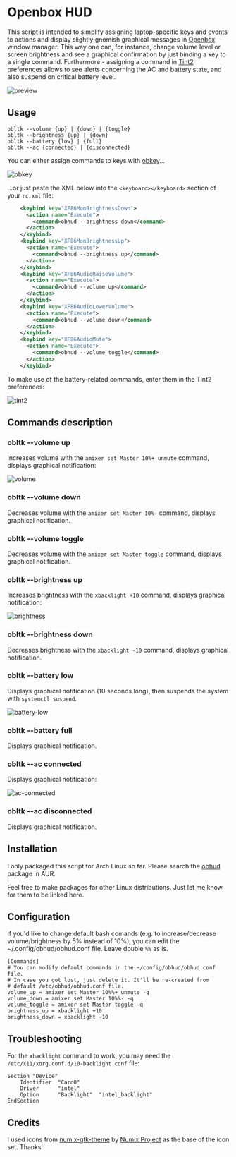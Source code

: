 # Openbox HUD

This script is intended to simplify assigning 
laptop-specific keys and events to actions and display ~~slightly gnomish~~
graphical messages in [Openbox](http://openbox.org) window manager. 
This way one can, for instance, change volume level or screen brightness 
and see a graphical confirmation by just binding a key to a single 
command. Furthermore - assigning a command in [Tint2](https://gitlab.com/o9000/tint2) 
preferences allows to see alerts concerning the AC and
battery state, and also suspend on critical battery level.

![preview](http://nwg.pl/obhud/images/preview1.png)

## Usage
````
obltk --volume {up} | {down} | {toggle}
obltk --brightness {up} | {down}
obltk --battery {low} | {full}
obltk --ac {connected} | {disconnected}
````
You can either assign commands to keys with [obkey](https://code.google.com/archive/p/obkey)...

![obkey](http://nwg.pl/obhud/images/obkey1.png)

...or just paste the XML below 
into the `<keyboard></keyboard>` section of your `rc.xml` file:

````xml
    <keybind key="XF86MonBrightnessDown">
      <action name="Execute">
        <command>obhud --brightness down</command>
      </action>
    </keybind>
    <keybind key="XF86MonBrightnessUp">
      <action name="Execute">
        <command>obhud --brightness up</command>
      </action>
    </keybind>
    <keybind key="XF86AudioRaiseVolume">
      <action name="Execute">
        <command>obhud --volume up</command>
      </action>
    </keybind>
    <keybind key="XF86AudioLowerVolume">
      <action name="Execute">
        <command>obhud --volume down</command>
      </action>
    </keybind>
    <keybind key="XF86AudioMute">
      <action name="Execute">
        <command>obhud --volume toggle</command>
      </action>
    </keybind>
````

To make use of the battery-related commands, enter them in the 
Tint2 preferences:

![tint2](http://nwg.pl/obhud/images/tint2.png)

## Commands description

### obltk --volume up

Increases volume with the `amixer set Master 10%+ unmute` command, 
displays graphical notification:

![volume](http://nwg.pl/obhud/images/volume.png)

### obltk --volume down

Decreases volume with the `amixer set Master 10%-` command, displays
graphical notification.

### obltk --volume toggle

Decreases volume with the `amixer set Master toggle` command, displays
graphical notification.

### obltk --brightness up

Increases brightness with the `xbacklight +10` command, displays
graphical notification:

![brightness](http://nwg.pl/obhud/images/brightness.png)

### obltk --brightness down

Decreases brightness with the `xbacklight -10` command, displays
graphical notification.

### obltk --battery low

Displays graphical notification (10 seconds long), then suspends 
the system with `systemctl suspend`.

![battery-low](http://nwg.pl/obhud/images/battery-low.png)

### obltk --battery full

Displays graphical notification.

### obltk --ac connected

Displays graphical notification:

![ac-connected](http://nwg.pl/obhud/images/ac-connected.png)

### obltk --ac disconnected

Displays graphical notification.

## Installation
I only packaged this script for Arch Linux so far. Please search
the [obhud](https://aur.archlinux.org/packages/obhud) package in AUR.

Feel free to make packages for other Linux distributions. Just let me
know for them to be linked here.

## Configuration
If you'd like to change default bash comands (e.g. to 
increase/decrease volume/brightness by 5% instead of 10%), you can
edit the ~/.config/obhud/obhud.conf file. Leave double `%%` as is.
````commandline
[Commands]
# You can modify default commands in the ~/config/obhud/obhud.conf file.
# In case you got lost, just delete it. It'll be re-created from
# default /etc/obhud/obhud.conf file.
volume_up = amixer set Master 10%%+ unmute -q
volume_down = amixer set Master 10%%- -q
volume_toggle = amixer set Master toggle -q
brightness_up = xbacklight +10
brightness_down = xbacklight -10
```` 
## Troubleshooting
For the `xbacklight` command to work, you may need the 
`/etc/X11/xorg.conf.d/10-backlight.conf` file:
````commandline
Section "Device"
    Identifier  "Card0"
    Driver      "intel"
    Option      "Backlight"  "intel_backlight"
EndSection
````

## Credits
I used icons from [numix-gtk-theme](https://www.archlinux.org/packages/community/any/numix-gtk-theme)
by [Numix Project](http://numixproject.org) as the base of the icon set. Thanks!

